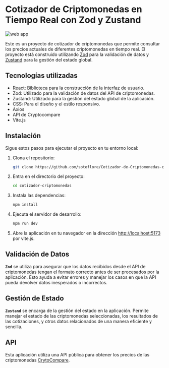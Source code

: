 #  Cotizador de Criptomonedas en Tiempo Real con Zod y Zustand

![web app](https://github.com/sotoflore/Cotizador-de-Criptomonedas-con-ZOD-y-Zustand/blob/main/public/web-app.png)

Este es un proyecto de cotizador de criptomonedas que permite consultar los precios actuales de diferentes criptomonedas en tiempo real. El proyecto está construido utilizando [Zod](https://github.com/colinhacks/zod) para la validación de datos y [Zustand](https://zustand-demo.pmnd.rs/) para la gestión del estado global.

## Tecnologías utilizadas

- React: Biblioteca para la construcción de la interfaz de usuario.
- Zod: Utilizado para la validación de datos del API de criptomonedas.
- Zustand: Utilizado para la gestión del estado global de la aplicación.
- CSS: Para el diseño y el estilo responsivo.
- Axios
- API de Cryptocompare
- Vite.js

## Instalación

Sigue estos pasos para ejecutar el proyecto en tu entorno local:

1. Clona el repositorio:
    ```bash
    git clone https://github.com/sotoflore/Cotizador-de-Criptomonedas-con-ZOD-y-Zustand.git
    ```
2. Entra en el directorio del proyecto:
    ```bash
    cd cotizador-criptomonedas
    ```
3. Instala las dependencias:
    ```bash
    npm install
    ```

4. Ejecuta el servidor de desarrollo:
    ```bash
    npm run dev
    ```

5. Abre la aplicación en tu navegador en la dirección [http://localhost:5173](http://localhost:5173) por vite.js.


## Validación de Datos

**`Zod`** se utiliza para asegurar que los datos recibidos desde el API de criptomonedas tengan el formato correcto antes de ser procesados por la aplicación. Esto ayuda a evitar errores y manejar los casos en que la API pueda devolver datos inesperados o incorrectos.

## Gestión de Estado

**`Zustand`** se encarga de la gestión del estado en la aplicación. Permite manejar el estado de las criptomonedas seleccionadas, los resultados de las cotizaciones, y otros datos relacionados de una manera eficiente y sencilla.

## API

Esta aplicación utiliza una API pública para obtener los precios de las criptomonedas [CrytoCompare](https://min-api.cryptocompare.com/documentation).

